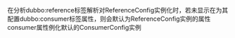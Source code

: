 在分析dubbo:reference标签解析对ReferenceConfig实例化时，若未显示在为其配置dubbo:consumer标签属性，则会默认为ReferenceConfig实例的属性consumer属性例化默认的ConsumerConfig实例